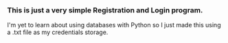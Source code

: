 <h3>This is just a very simple Registration and Login program.</h3>
I'm yet to learn about using databases with Python so I just made this using a .txt file as my credentials storage.
